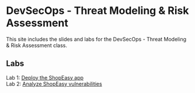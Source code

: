 # DevSecOps - Threat Modeling & Risk Assessment

This site includes the slides and labs for the DevSecOps - Threat Modeling & Risk Assessment class.


## Labs   

Lab 1: [Deploy the ShopEasy app](labs/shop-easy-setup/)   
Lab 2: [Analyze ShopEasy vulnerabilities](labs/shop-easy-vuln/)   

